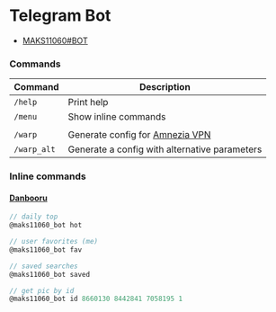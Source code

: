 # Telegram Bot

- [MAKS11060#BOT](https://t.me/maks11060_bot)

### Commands

| Command     | Description                                                                      |
| ----------- | -------------------------------------------------------------------------------- |
| `/help`     | Print help                                                                       |
| `/menu`     | Show inline commands                                                             |
|             |                                                                                  |
| `/warp`     | Generate config for [Amnezia VPN](https://github.com/amnezia-vpn/amnezia-client) |
| `/warp_alt` | Generate a config with alternative parameters                                    |

### Inline commands

#### [Danbooru](https://danbooru.donmai.us)
```ts
// daily top
@maks11060_bot hot

// user favorites (me)
@maks11060_bot fav

// saved searches
@maks11060_bot saved

// get pic by id
@maks11060_bot id 8660130 8442841 7058195 1
```
